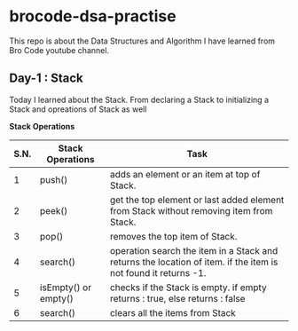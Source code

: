 # brocode-dsa-practise
This repo is about the Data Structures and Algorithm I have learned from Bro Code youtube channel.

## Day-1 : Stack
Today I learned about the Stack. From declaring a Stack to initializing a Stack and opreations of Stack as well

**Stack Operations**

|S.N.|Stack Operations|Task|
|----|----------------|----|
|1|push()|adds an element or an item at top of Stack.|
|2|peek()|get the top element or last added element from Stack without removing item from Stack.|
|3|pop()|removes the top item of Stack.|
|4|search()|operation search the item in a Stack and returns the location of item. if the item is not found it returns -1.|
|5|isEmpty() or empty()|checks if the Stack is empty. if empty returns : true, else returns : false|
|6|search()|clears all the items from Stack|
